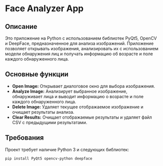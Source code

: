 # Face Analyzer App

## Описание

Это приложение на Python с использованием библиотек PyQt5, OpenCV и DeepFace, предназначенное для анализа изображений. Приложение позволяет открывать изображения, анализировать их с использованием модели обнаружения лиц и получать информацию об возрасте и поле каждого обнаруженного лица.

## Основные функции

- **Open Image:** Открывает диалоговое окно для выбора изображения.
- **Analyze Image:** Анализирует выбранное изображение, обнаруживает лица и выводит информацию о возрасте и поле каждого обнаруженного лица.
- **Delete Image:** Удаляет текущее отображаемое изображение и очищает результаты анализа.
- **Clear Results:** Очищает отображаемые результаты и удаляет файл CSV с предыдущими результатами.

## Требования

Проект требует наличие Python 3 и следующих библиотек:

```bash
pip install PyQt5 opencv-python deepface
